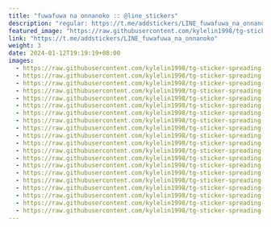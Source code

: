 ```yaml
---
title: "fuwafuwa na onnanoko :: @line_stickers"
description: "regular: https://t.me/addstickers/LINE_fuwafuwa_na_onnanoko"
featured_image: "https://raw.githubusercontent.com/kylelin1998/tg-sticker-spreading-worldwide-images/main/img/360a8c73-e77a-414e-bf48-dccaae0a7716.jpg"
link: "https://t.me/addstickers/LINE_fuwafuwa_na_onnanoko"
weight: 3
date: 2024-01-12T19:19:19+08:00
images:
  - https://raw.githubusercontent.com/kylelin1998/tg-sticker-spreading-worldwide-images/main/img/360a8c73-e77a-414e-bf48-dccaae0a7716.jpg
  - https://raw.githubusercontent.com/kylelin1998/tg-sticker-spreading-worldwide-images/main/img/0f4c364e-6706-4833-869c-9a429c6debd6.jpg
  - https://raw.githubusercontent.com/kylelin1998/tg-sticker-spreading-worldwide-images/main/img/762eb5cb-3606-42a5-868d-8a5b15080289.jpg
  - https://raw.githubusercontent.com/kylelin1998/tg-sticker-spreading-worldwide-images/main/img/e6be7bda-e582-4008-9596-3116b3998c09.jpg
  - https://raw.githubusercontent.com/kylelin1998/tg-sticker-spreading-worldwide-images/main/img/a8aa9a20-dbd9-4125-a929-b23ef579a7d7.jpg
  - https://raw.githubusercontent.com/kylelin1998/tg-sticker-spreading-worldwide-images/main/img/17fcf27c-2074-486c-b44b-02573b1ee8df.jpg
  - https://raw.githubusercontent.com/kylelin1998/tg-sticker-spreading-worldwide-images/main/img/2232a301-4a07-46da-b139-1bb92b1d7178.jpg
  - https://raw.githubusercontent.com/kylelin1998/tg-sticker-spreading-worldwide-images/main/img/6235f62c-9515-4df7-9527-8b468b6526f6.jpg
  - https://raw.githubusercontent.com/kylelin1998/tg-sticker-spreading-worldwide-images/main/img/ebc9082e-08c9-4297-b55b-6928f36ff7fb.jpg
  - https://raw.githubusercontent.com/kylelin1998/tg-sticker-spreading-worldwide-images/main/img/4560fb75-d6b6-46b1-9dd9-9acb4ea3e5fb.jpg
  - https://raw.githubusercontent.com/kylelin1998/tg-sticker-spreading-worldwide-images/main/img/4e12c119-5557-4db3-8fdd-e165cfc2edbe.jpg
  - https://raw.githubusercontent.com/kylelin1998/tg-sticker-spreading-worldwide-images/main/img/b1871bb5-3a97-4cf8-abeb-acf8cb222436.jpg
  - https://raw.githubusercontent.com/kylelin1998/tg-sticker-spreading-worldwide-images/main/img/eaffb3d6-7105-4824-9a39-e8d2e39a3219.jpg
  - https://raw.githubusercontent.com/kylelin1998/tg-sticker-spreading-worldwide-images/main/img/6ece3fda-d82f-48e9-ab96-5ccb7e63a7c4.jpg
  - https://raw.githubusercontent.com/kylelin1998/tg-sticker-spreading-worldwide-images/main/img/4182731f-3ae2-4c2f-9da0-6df1b3fab93b.jpg
  - https://raw.githubusercontent.com/kylelin1998/tg-sticker-spreading-worldwide-images/main/img/510c09e3-25b2-46e5-84b8-8834729d384a.jpg
  - https://raw.githubusercontent.com/kylelin1998/tg-sticker-spreading-worldwide-images/main/img/ad15fb5f-59ef-4b04-9540-f288d57bc830.jpg
  - https://raw.githubusercontent.com/kylelin1998/tg-sticker-spreading-worldwide-images/main/img/b43d1e00-1e24-436d-b964-4c08da58de01.jpg
  - https://raw.githubusercontent.com/kylelin1998/tg-sticker-spreading-worldwide-images/main/img/897960a4-3169-43b5-b851-c4b7c1da3899.jpg
  - https://raw.githubusercontent.com/kylelin1998/tg-sticker-spreading-worldwide-images/main/img/af5be7b1-848b-444d-950a-0a1c726781d6.jpg
---
```

